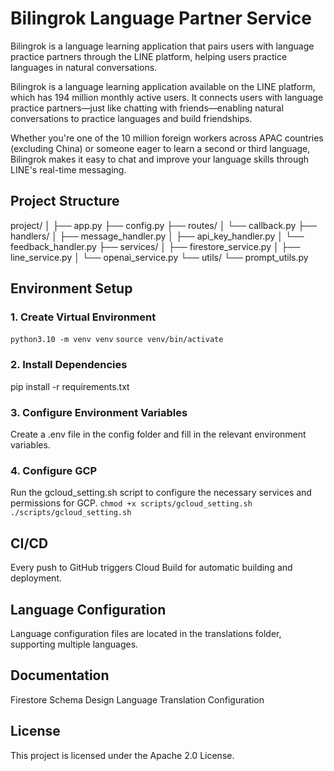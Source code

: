 # Bilingrok Language Partner Service
Bilingrok is a language learning application that pairs users with language practice partners through the LINE platform, helping users practice languages in natural conversations.

Bilingrok is a language learning application available on the LINE platform, which has 194 million monthly active users. It connects users with language practice partners—just like chatting with friends—enabling natural conversations to practice languages and build friendships.

Whether you're one of the 10 million foreign workers across APAC countries (excluding China) or someone eager to learn a second or third language, Bilingrok makes it easy to chat and improve your language skills through LINE's real-time messaging.


## Project Structure
project/
│
├── app.py
├── config.py
├── routes/
│   └── callback.py
├── handlers/
│   ├── message_handler.py
│   ├── api_key_handler.py
│   └── feedback_handler.py
├── services/
│   ├── firestore_service.py
│   ├── line_service.py
│   └── openai_service.py
└── utils/
    └── prompt_utils.py


## Environment Setup
### 1. Create Virtual Environment

```python3.10 -m venv venv```
```source venv/bin/activate```

### 2. Install Dependencies
pip install -r requirements.txt

### 3. Configure Environment Variables
Create a .env file in the config folder and fill in the relevant environment variables.

### 4. Configure GCP
Run the gcloud_setting.sh script to configure the necessary services and permissions for GCP.
```chmod +x scripts/gcloud_setting.sh```
```./scripts/gcloud_setting.sh```

## CI/CD
Every push to GitHub triggers Cloud Build for automatic building and deployment.

## Language Configuration
Language configuration files are located in the translations folder, supporting multiple languages.

## Documentation
Firestore Schema Design
Language Translation Configuration

## License
This project is licensed under the Apache 2.0 License.